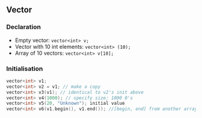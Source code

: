 ## Vector

### Declaration
* Empty vector: ```vector<int> v;```
* Vector with 10 int elements: ```vector<int> (10);```
* Array of 10 vectors: ```vector<int> v[10];```

### Initialisation

```C++
vector<int> v1;
vector<int> v2 = v1; // make a copy
vector<int> v3(v1); // identical to v2's init above
vector<int> v4(1000); // specify size: 1000 0's
vector<int> v5(20, "Unknown"); initial value
vector<int> v6(v1.begin(), v1.end()); //[begin, end] from another array
```
